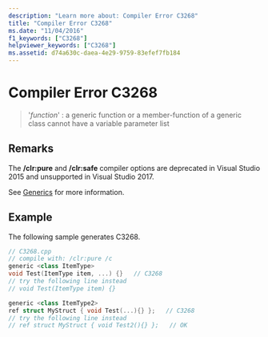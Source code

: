 ```yaml
---
description: "Learn more about: Compiler Error C3268"
title: "Compiler Error C3268"
ms.date: "11/04/2016"
f1_keywords: ["C3268"]
helpviewer_keywords: ["C3268"]
ms.assetid: d74a630c-daea-4e29-9759-83efef7fb184
---
```

# Compiler Error C3268

> '*function*' : a generic function or a member-function of a generic class cannot have a variable parameter list

## Remarks

The **/clr:pure** and **/clr:safe** compiler options are deprecated in Visual Studio 2015 and unsupported in Visual Studio 2017.

See [Generics](../../extensions/generics-cpp-component-extensions.md) for more information.

## Example

The following sample generates C3268.

```cpp
// C3268.cpp
// compile with: /clr:pure /c
generic <class ItemType>
void Test(ItemType item, ...) {}   // C3268
// try the following line instead
// void Test(ItemType item) {}

generic <class ItemType2>
ref struct MyStruct { void Test(...){} };   // C3268
// try the following line instead
// ref struct MyStruct { void Test2(){} };   // OK
```
